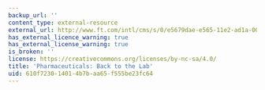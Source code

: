 ```yaml
---
backup_url: ''
content_type: external-resource
external_url: http://www.ft.com/intl/cms/s/0/e5679dae-e565-11e2-ad1a-00144feabdc0.html#axzz3FNYFnrPK
has_external_licence_warning: true
has_external_license_warning: true
is_broken: ''
license: https://creativecommons.org/licenses/by-nc-sa/4.0/
title: 'Pharmaceuticals: Back to the Lab'
uid: 610f7230-1401-4b7b-aa65-f555be23fc64
---
```

